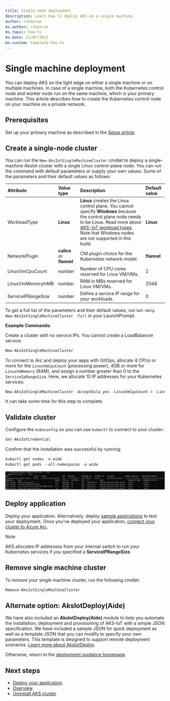 ```yaml
---
title: Single node deployment
description: Learn how to deploy AKS on a single machine.
author: rcheeran
ms.author: rcheeran
ms.topic: how-to
ms.date: 11/07/2022
ms.custom: template-how-to
---
```


# Single machine deployment

You can deploy AKS on the light edge on either a single machine or on multiple machines. In case of a single machine, both the Kubernetes control node and worker node run on the same machine, which is your primary machine. This article describes how to create the Kubernetes control node on your machine on a private network.

## Prerequisites

Set up your primary machine as described in the [Setup article](aks-lite-howto-setup-machine.md).

## Create a single-node cluster

You can run the `New-AksIotSingleMachineCluster` cmdlet to deploy a single-machine AksIot cluster with a single Linux control-plane node. You can run the command with default parameters or supply your own values. Some of the parameters and their default values as follows:

| Attribute | Value type      |  Description |  Default value |
| :------------ |:-----------|:--------|:--------|
| WorkloadType | **Linux** | **Linux** creates the Linux control plane. You cannot specify **Windows** because the control plane node needs to be Linux. Read more about [AKS-IoT workload types](/docs/AKS-IoT-Concepts.md#aks-lite-workload-types). Note that Windows nodes are not supported in this build. | **Linux** |
| NetworkPlugin | **calico** or **flannel** | CNI plugin choice for the Kubernetes network model. | **flannel** |
| LinuxVmCpuCount | number | Number of CPU cores reserved for Linux VM/VMs. | 2 |
| LinuxVmMemoryInMB | number | RAM in MBs reserved for Linux VM/VMs. | 2048 |
| ServiceIPRangeSize | number | Define a service IP range for your workloads. | 0 |

To get a full list of the parameters and their default values, run `Get-Help New-AksIotSingleMachineCluster -full` in your LaunchPrompt.

**Example Commands:**

Create a cluster with no service IPs. You cannot create a LoadBalancer service:

```powershell
New-AksIotSingleMachineCluster
```

To connect to Arc and deploy your apps with GitOps, allocate 4 CPUs or more for the `LinuxVmCpuCount` (processing power), 4GB or more for `LinuxVmMemory` (RAM), and assign a number greater than 0 to the `ServiceIpRangeSize`. Here, we allocate 10 IP addresses for your Kubernetes services:

```powershell
New-AksIotSingleMachineCluster -AcceptEula yes -LinuxVmCpuCount 4 -LinuxVmMemoryInMB 4096 -ServiceIpRangeSize 10
```

It can take some time for this step to complete.

## Validate cluster

Configure the `kubeconfig` so you can use `kubectl` to connect to your cluster:

```powershell
Get-AksIotCredential
```

Confirm that the installation was successful by running:

```powershell
kubectl get nodes -o wide
kubectl get pods --all-namespaces -o wide
```

![Screenshot of results showing all pods running.](media/aks-lite/all-pods-running.png)

## Deploy application

Deploy your application. Alternatively, deploy [sample applications](/docs/deploying-workloads.md) to test your deployment. Once you've deployed your application, [connect your cluster to Azure Arc](/docs/connect-to-arc.md).

> [!NOTE]
> AKS allocates IP addresses from your internal switch to run your Kubernetes services if you specified a **ServiceIPRangeSize**.

## Remove single machine cluster

To remove your single machine cluster, run the following cmdlet:

```powershell
Remove-AksIotSingleMachineCluster
```

## Alternate option: AksIotDeploy(Aide)

We have also included an **AksIotDeploy(Aide)** module to help you automate the installation, deployment and provisioning of AKS-IoT with a simple JSON specification. We have included a sample JSON for quick deployment as well as a template JSON that you can modify to specify your own parameters. This template is designed to support remote deployment scenarios. [Learn more about AksIotDeploy](/bootstrap/Modules/AksIotDeploy/Readme.md).

Otherwise, return to the [deployment guidance homepage](/docs/AKS-IoT-Deployment-Guidance.md).

## Next steps

- [Deploy your application](/docs/deploying-workloads.md).
- [Overview](aks-lite-overview.md)
- [Uninstall AKS cluster](aks-lite-howto-uninstall.md)
